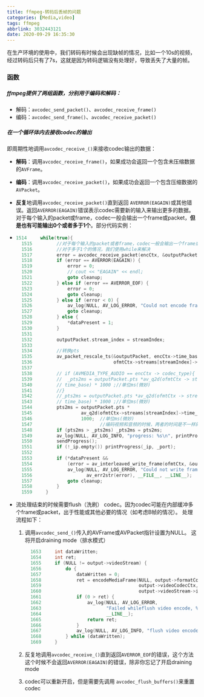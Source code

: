 ```yaml
---
title: ffmpeg-转码后丢帧的问题
categories: [Media,video]
tags: ffmpeg
abbrlink: 3032443121
date: 2020-09-29 16:35:30
---
```


在生产环境的使用中，我们转码有时候会出现缺帧的情况，比如一个10s的视频，经过转码后只有了7s，这就是因为转码逻辑没有处理好，导致丢失了大量的帧。

### 函数

##### ffmpeg提供了两组函数，分别用于编码和解码：

- 解码：`avcodec_send_packet()`、`avcodec_receive_frame()`
- 编码：`avcodec_send_frame()`、`avcodec_receive_packet()`



##### 在一个循环体内去接收codec的输出

即周期性地调用`avcodec_receive_()`来接收codec输出的数据：

- **解码**：调用`avcodec_receive_frame()`，如果成功会返回一个包含未压缩数据的`AVFrame`。

- **编码**：调用`avcodec_receive_packet()`，如果成功会返回一个包含压缩数据的`AVPacket`。

- **反复**地调用`avcodec_receive_packet()`直到返回 `AVERROR(EAGAIN)`或其他错误。返回`AVERROR(EAGAIN)`错误表示codec需要新的输入来输出更多的数据。对于每个输入的packet或frame，codec一般会输出一个frame或packet，**但是也有可能输出0个或者多于1个**。部分代码实例：

- ~~~cpp
  1514     while(true){
    1515         //对于每个输入的packet或者frame，codec一般会输出一个frame或者packet，但是也有可能输出0个或者多于1个
    1516         //对于多于1个的情况，我们使用while来解决
    1517         error = avcodec_receive_packet(encCtx, &outputPacket);
    1518         if (error == AVERROR(EAGAIN)) {
    1519             error = 0;
    1520             // cout << "EAGAIN" << endl;
    1521             goto cleanup;
    1522         } else if (error == AVERROR_EOF) {
    1523             error = 0;
    1524             goto cleanup;
    1525         } else if (error < 0) {
    1526             av_log(NULL, AV_LOG_ERROR, "Could not encode frame\n");
    1527             goto cleanup;
    1528         } else { 
    1529             *dataPresent = 1;
    1530         }        
    1531                  
    1532         outputPacket.stream_index = streamIndex;
    1533                  
    1534         //转换pts
    1535         av_packet_rescale_ts(&outputPacket, encCtx->time_base,
    1536                              ofmtCtx->streams[streamIndex]->time_base);
    1537     
    1538         // if (AVMEDIA_TYPE_AUDIO == encCtx -> codec_type){
    1539         //  _pts2ms = outputPacket.pts *av_q2d(ofmtCtx -> streams[streamIndex] ->
    1540         // time_base) * 1000 ;//单位ms(微妙)
    1541         //}      
    1542         //_pts2ms = outputPacket.pts *av_q2d(ofmtCtx -> streams[streamIndex] ->
    1543         // time_base) * 1000 ;//单位ms(微妙)
    1544         pts2ms = outputPacket.pts *
    1545                  av_q2d(ofmtCtx->streams[streamIndex]->time_base) *
    1546                  1000;  //单位ms(微妙)
    1547                         //编码视频和音频的时候，两者的时间是不一样的，为了保证进度一直向前，所以取最大值
    1548         if (pts2ms > _pts2ms) _pts2ms = pts2ms;
    1549         av_log(NULL, AV_LOG_INFO, "progress: %s\n", printProgress().c_str());
    1550         sendProgress();
    1551         if (!_ip.empty()) printProgress(_ip, _port);
    1552                  
    1553         if (*dataPresent &&
    1554             (error = av_interleaved_write_frame(ofmtCtx, &outputPacket)) < 0) {
    1555             av_log(NULL, AV_LOG_ERROR, "Could not write frame,%s,%s:%d\n",
    1556                    av_err2str(error), __FILE__, __LINE__);
    1557             goto cleanup;
    1558         }        
    1559     }   
  ~~~

- 流处理结束的时候需要flush（洗刷） codec。因为codec可能在内部缓冲多个frame或packet，出于性能或其他必要的情况（如考虑B帧的情况）。 处理流程如下：

  1. 调用`avcodec_send_()`传入的AVFrame或AVPacket指针设置为NULL。 这将开启draining mode（排水模式）

     ~~~cpp
       1653     int dataWritten;
       1654     int ret;       
       1655     if (NULL != output->videoStream) {
       1656         do {       
       1657             dataWritten = 0;
       1658             ret = encodeMediaFrame(NULL, output->formatContext,
       1659                                    output->videoCodecCtx, &dataWritten,
       1660                                    output->videoStream->index);
       1661             if (0 > ret) {
       1662                 av_log(NULL, AV_LOG_ERROR,
       1663                        "Failed whileflush video encode, %s:%d\n", __FILE__,
       1664                        __LINE__);
       1665                 return ret;
       1666             }      
       1667             av_log(NULL, AV_LOG_INFO, "flush video encoder data\n");
       1668         } while (dataWritten);
       1669     }  
     ~~~

  2. 反复地调用`avcodec_receive_()`直到返回`AVERROR_EOF`的错误，这个方法这个时候不会返回`AVERROR(EAGAIN)`的错误，除非你忘记了开启draining mode

  3. codec可以重新开启，但是需要先调用 `avcodec_flush_buffers()`来重置codec

